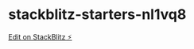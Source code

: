 # stackblitz-starters-nl1vq8

[Edit on StackBlitz ⚡️](https://stackblitz.com/edit/stackblitz-starters-nl1vq8)